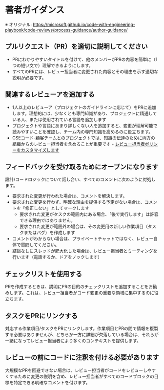 # 著者ガイダンス

※ オリジナル: https://microsoft.github.io/code-with-engineering-playbook/code-reviews/process-guidance/author-guidance/

## プルリクエスト（PR）を適切に説明してください

- PRにわかりやすいタイトルを付けて、他のメンバーがPRの内容を簡単に（1つの短い文で）理解できるようにします。
- すべてのPRには、レビュー担当者に変更された内容とその理由を示す適切な説明が必要です。

## 関連するレビューアを追加する

- 1人以上のレビューア（プロジェクトのガイドラインに応じて）をPRに追加します。理想的には、少なくとも専門知識があり、プロジェクトに精通している人、または使用されている言語を追加します
- プロジェクトや言語にあまり詳しくない人を追加すると、変更が理解可能で読みやすいことを確認し、チーム内の専門知識を高めるのに役立ちます。
- CSEコード-顧客チームとのプロジェクトでは、知識の伝達のために両方の組織からのレビュー担当者を含めることが重要です - [レビュー担当者ポリシーをカスタマイズします](../tools.md#reviewer-policies)

## フィードバックを受け取るためにオープンになります

設計/コードロジックについて話し合い、すべてのコメントに次のように対処します。

- 要求された変更が行われた場合は、コメントを解決します。
- 要求された変更を行わず、明確な理由を提供する予定がない場合は、コメントを「修正しない」としてマークします
  - 要求された変更がタスクの範囲内にある場合、「後で実行します」は許容できる理由ではありません。
  - 要求された変更が範囲外の場合は、その変更用の新しい作業項目（タスクまたはバグ）を作成します
- コメントがわからない場合は、プライベートチャットではなく、レビュー自体で質問してください。
- 結論なしにスレッドが肥大化した場合は、レビュー担当者とミーティングを行います（電話するか、ドアをノックします）

## チェックリストを使用する

PRを作成するときは、説明にPRの目的のチェックリストを追加することをお勧めします。これは、レビュー担当者がコード変更の重要な領域に集中するのに役立ちます。

## タスクをPRにリンクする

対応する作業項目/タスクをPRにリンクします。作業項目とPRの間で情報を複製する必要はありませんが、どちらか一方に詳細が欠落している場合は、それらが一緒になってレビュー担当者により多くのコンテキストを提供します。

## レビューの前にコードに注釈を付ける必要があります

大規模なPRを回避できない場合は、レビュー担当者がコードをレビューしやすくするために変更の説明を含め、レビュー担当者がすべてのコードブロックの目標を特定できる明確なコメントを付けます。
